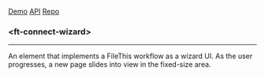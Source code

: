 [Demo](https://filethis.github.io/ft-connect-wizard/components/ft-connect-wizard/demo/)    [API](https://filethis.github.io/ft-connect-wizard/components/ft-connect-wizard/)    [Repo](https://github.com/filethis/ft-connect-wizard)

### \<ft-connect-wizard\>

-----------------------------------------------------------

An element that implements a FileThis workflow as a wizard UI. As the user progresses, a new page slides into view in the fixed-size area.